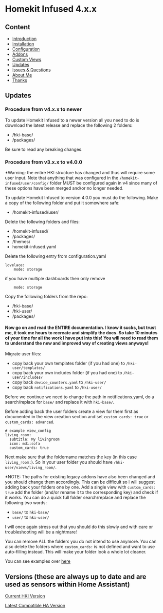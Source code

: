 # Homekit Infused 4.x.x

## Content
- [Introduction](index.md)
- [Installation](installation.md)
- [Configuration](configuration.md)
- [Addons](addons.md)
- [Custom Views](custom_views.md)
- [Updates](updates.md)
- [Issues & Questions](issues.md)
- [About Me](about.md)
- [Thanks](thanks.md)

## Updates
### Procedure from v4.x.x to newer
To update Homekit Infused to a newer version all you need to do is download the latest release and replace the following 2 folders:
- /hki-base/
- /packages/

Be sure to read any breaking changes.

### Procedure from v3.x.x to v4.0.0
*Warning: the entire HKI structure has changed and thus will require some user input. Note that anything that was configured in the `/homekit-infused/user/config/` folder MUST be configured again in v4 since many of these options have been merged and/or no longer needed.

To update Homekit Infused to version 4.0.0 you must do the following.
Make a copy of the following folder and put it somewhere safe:
- /homekit-infused/user/

Delete the following folders and files:
- /homekit-infused/
- /packages/
- /themes/
- homekit-infused.yaml

Delete the following entry from configuration.yaml
```
lovelace:
    mode: storage
```
if you have multiple dashboards then only remove
```
    mode: storage
```

Copy the following folders from the repo:
- /hki-base/
- /hki-user/
- /packages/

#### Now go on and read the ENTIRE documentation. I know it sucks, but trust me, it took me hours to recreate and simplify the docs. So take 10 minutes of your time for all the work I have put into this! You will need to read them to understand the new and improved way of creating views anyways!

Migrate user files:
- copy back your own templates folder (if you had one) to `/hki-user/templates/`
- copy back your own includes folder (if you had one) to `/hki-user/includes/`
- copy back `device_counters.yaml` to `/hki-user/`
- copy back `notifications.yaml` to `/hki-user/`

Before we continue we need to change the path in notifications.yaml, do a search/replace for `base/` and replace it with `hki-base/`.

Before adding back the user folders create a view for them first as documented in the view creation section and set `custom_cards: true` or `custom_cards: advanced`.
```
# example view_config
living_room:
  subtitle: My livingroom
  icon: mdi:sofa
  custom_cards: true
```
Next make sure that the foldername matches the key (in this case `living_room:`). So in your user folder you should have `/hki-user/views/living_room/`.

*NOTE: The paths for existing legacy addons have also been changed and you should change them accordingly. This can be difficult so I will suggest adding back your folders one by one. Add a single view with `custom_cards: true` add the folder (and/or rename it to the corresponding key) and check if it works. You can do a quick full folder search/replace and replace the following two words:
- `base/` to `hki-base/`
- `user/` to `hki-user/`

I will once again stress out that you should do this slowly and with care or troubleshooting will be a nightmare!

You can remove ALL the folders you do not intend to use anymore. You can also delete the folders where `custom_cards:` is not defined and want to use auto-filling instead. This will make your folder look a whole lot cleaner.

You can see examples over [here](https://github.com/jimz011/homekit-infused/tree/4.x.x-personal)

## Versions (these are always up to date and are used as sensors within Home Assistant)
[Current HKI Version](version.html)

[Latest Compatible HA Version](version_compatible.html)
